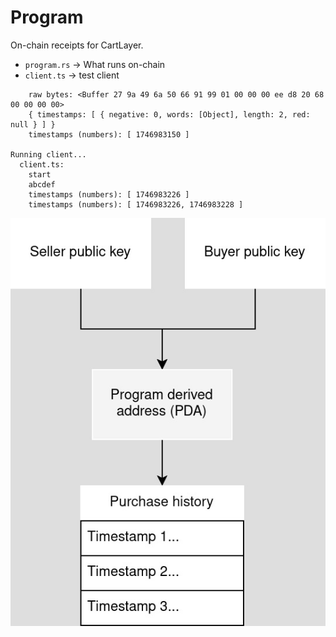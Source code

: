 # Program

On-chain receipts for CartLayer.

* `program.rs` -> What runs on-chain
* `client.ts` -> test client

```
    raw bytes: <Buffer 27 9a 49 6a 50 66 91 99 01 00 00 00 ee d8 20 68 00 00 00 00>
    { timestamps: [ { negative: 0, words: [Object], length: 2, red: null } ] }
    timestamps (numbers): [ 1746983150 ]

Running client...
  client.ts:
    start
    abcdef
    timestamps (numbers): [ 1746983226 ]
    timestamps (numbers): [ 1746983226, 1746983228 ]
```

![diagram](https://github.com/CartLayer/Program/blob/main/diagram.jpg?raw=true)
